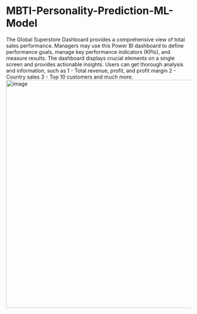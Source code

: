 # MBTI-Personality-Prediction-ML-Model
The Global Superstore Dashboard provides a comprehensive view of total sales performance. Managers may use this Power BI dashboard to define performance goals, manage key performance indicators (KPIs), and measure results. The dashboard displays crucial elements on a single screen and provides actionable insights. Users can get thorough analysis and information, such as  1 - Total revenue, profit, and profit margin 2 - Country sales 3 - Top 10 customers and much more.
<img width="623" alt="image" src="https://user-images.githubusercontent.com/100240248/182710543-b23a4784-06d1-4c4b-9944-af625fd58902.png">

